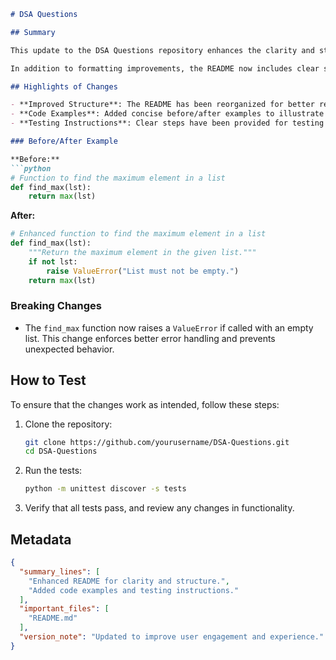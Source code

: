 ```markdown
# DSA Questions

## Summary

This update to the DSA Questions repository enhances the clarity and structure of the README file. The adjustments aim to provide a more comprehensive understanding of the project and its purpose, ensuring that users can quickly grasp the key functionalities and how to get started. By refining the documentation, we hope to improve user experience and engagement with the repository.

In addition to formatting improvements, the README now includes clear sections for highlights, code examples, and testing instructions. These changes are designed to facilitate easier navigation and provide essential information at a glance, which is particularly beneficial for new contributors and users exploring the data structures and algorithms included in this repository.

## Highlights of Changes

- **Improved Structure**: The README has been reorganized for better readability, with distinct sections for project summary, highlights, examples, breaking changes, and testing steps.
- **Code Examples**: Added concise before/after examples to illustrate the application of data structures and algorithms in practical scenarios.
- **Testing Instructions**: Clear steps have been provided for testing the implemented algorithms, helping contributors verify their changes effectively.

### Before/After Example

**Before:**
```python
# Function to find the maximum element in a list
def find_max(lst):
    return max(lst)
```

**After:**
```python
# Enhanced function to find the maximum element in a list
def find_max(lst):
    """Return the maximum element in the given list."""
    if not lst:
        raise ValueError("List must not be empty.")
    return max(lst)
```

### Breaking Changes

- The `find_max` function now raises a `ValueError` if called with an empty list. This change enforces better error handling and prevents unexpected behavior.

## How to Test

To ensure that the changes work as intended, follow these steps:

1. Clone the repository:
   ```bash
   git clone https://github.com/yourusername/DSA-Questions.git
   cd DSA-Questions
   ```

2. Run the tests:
   ```bash
   python -m unittest discover -s tests
   ```

3. Verify that all tests pass, and review any changes in functionality.

## Metadata
```json
{
  "summary_lines": [
    "Enhanced README for clarity and structure.",
    "Added code examples and testing instructions."
  ],
  "important_files": [
    "README.md"
  ],
  "version_note": "Updated to improve user engagement and experience."
}
```
```